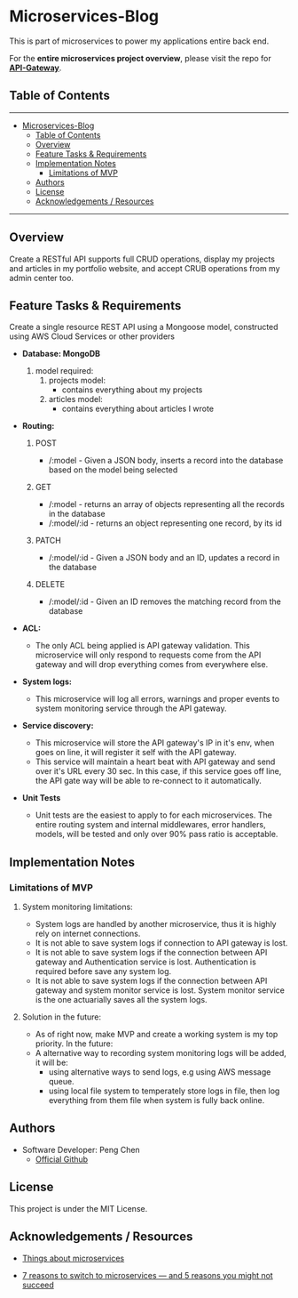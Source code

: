 # Microservices-Blog

This is part of microservices to power my applications entire back end.

For the **entire microservices project overview**, please visit the repo for [**API-Gateway**](https://github.com/PengChen11/Microservices-API_Gateway).

## Table of Contents

---

- [Microservices-Blog](#microservices-blog)
  - [Table of Contents](#table-of-contents)
  - [Overview](#overview)
  - [Feature Tasks & Requirements](#feature-tasks--requirements)
  - [Implementation Notes](#implementation-notes)
    - [Limitations of MVP](#limitations-of-mvp)
  - [Authors](#authors)
  - [License](#license)
  - [Acknowledgements / Resources](#acknowledgements--resources)

---

## Overview

Create a RESTful API supports full CRUD operations, display my projects and articles in my portfolio website, and accept CRUB operations from my admin center too.

## Feature Tasks & Requirements

Create a single resource REST API using a Mongoose model, constructed using AWS Cloud Services or other providers

- **Database: MongoDB**
  1. model required:
     1. projects model:
        - contains everything about my projects
     2. articles model:
        - contains everything about articles I wrote

- **Routing:**
  1. POST
     - /:model - Given a JSON body, inserts a record into the database based on the model being selected

  2. GET
     - /:model - returns an array of objects representing all the records in the database
     - /:model/:id - returns an object representing one record, by its id
  
  3. PATCH
     - /:model/:id - Given a JSON body and an ID, updates a record in the database

  4. DELETE
     - /:model/:id - Given an ID removes the matching record from the database

- **ACL:**
  - The only ACL being applied is API gateway validation. This microservice will only respond to requests come from the API gateway and will drop everything comes from everywhere else.

- **System logs:**
  - This microservice will log all errors, warnings and proper events to system monitoring service through the API gateway.

- **Service discovery:**
  - This microservice will store the API gateway's IP in it's env, when goes on line, it will register it self with the API gateway.
  - This service will maintain a heart beat with API gateway and send over it's URL every 30 sec. In this case, if this service goes off line, the API gate way will be able to re-connect to it automatically.

- **Unit Tests**

  - Unit tests are the easiest to apply to for each microservices. The entire routing system and internal middlewares, error handlers, models, will be tested and only over 90% pass ratio is acceptable.

## Implementation Notes

### Limitations of MVP

1. System monitoring limitations:
   - System logs are handled by another microservice, thus it is highly rely on internet connections.
   - It is not able to save system logs if connection to API gateway is lost.
   - It is not able to save system logs if the connection between API gateway and Authentication service is lost. Authentication is required before save any system log.
   - It is not able to save system logs if the connection between API gateway and system monitor service is lost. System monitor service is the one actuarially saves all the system logs.

2. Solution in the future:
   - As of right now, make MVP and create a working system is my top priority. In the future:
   - A alternative way to recording system monitoring logs will be added, it will be:
     - using alternative ways to send logs, e.g using AWS message queue.
     - using local file system to temperately store logs in file, then log everything from them file when system is fully back online.

## Authors

- Software Developer: Peng Chen
  - [Official Github](https://github.com/PengChen11)

## License

This project is under the MIT License.

## Acknowledgements / Resources

- [Things about microservices](https://microservices.io)

- [7 reasons to switch to microservices — and 5 reasons you might not succeed](https://www.cio.com/article/3201193/7-reasons-to-switch-to-microservices-and-5-reasons-you-might-not-succeed.html)
